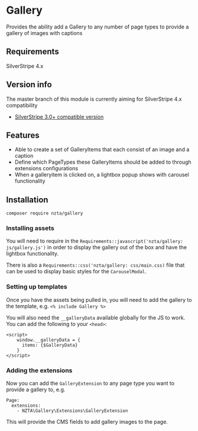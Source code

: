 # Gallery

Provides the ability add a Gallery to any number of page types to provide a gallery of images with captions

## Requirements
SilverStripe 4.x

## Version info
The master branch of this module is currently aiming for SilverStripe 4.x compatibility

* [SilverStripe 3.0+ compatible version](https://github.com/NZTA/gallery/tree/1.0.0)

## Features

* Able to create a set of GalleryItems that each consist of an image and a caption
* Define which PageTypes these GalleryItems should be added to through extensions configurations
* When a galleryitem is clicked on, a lightbox popup shows with carousel functionality

## Installation

    composer require nzta/gallery

### Installing assets

You will need to require in the `Requirements::javascript('nzta/gallery: js/gallery.js')` in order to display the gallery out of the box and 
have the lightbox functionality.

There is also a `Requirements::css('nzta/gallery: css/main.css)` file that can be used to display basic styles for the `CarouselModal`.

### Setting up templates

Once you have the assets being pulled in, you will need to add the gallery to the template, e.g. `<% include Gallery %>`

You will also need the `__galleryData` available globally for the JS to work. You can add the following to your `<head>`:

```
<script>
    window.__galleryData = {
      items: {$GalleryData}
    }
</script>
```

### Adding the extensions

Now you can add the `GalleryExtension` to any page type you want to provide a gallery to, e.g.

```
Page:
  extensions:
    - NZTA\Gallery\Extensions\GalleryExtension
```

This will provide the CMS fields to add gallery images to the page.
